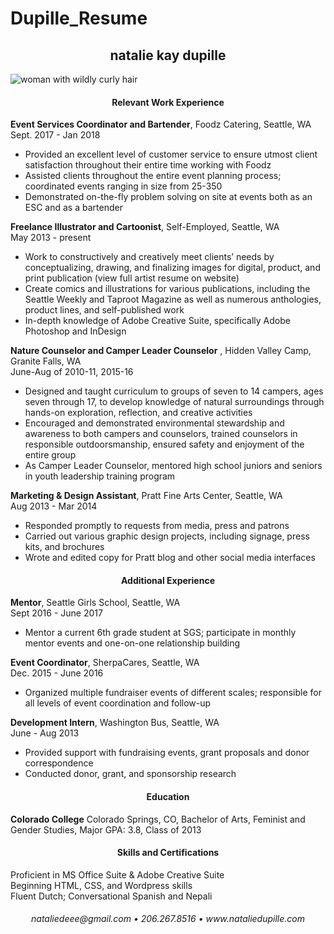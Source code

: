 # Dupille_Resume

<h2 align="center"> natalie kay dupille </h1>
<img src= "https://78.media.tumblr.com/ca552fe3f96e796fd150c766532961ad/tumblr_p5hzlx19lU1tjh0v8o1_540.png" alt="woman with wildly curly hair">

<h4 align="center"> Relevant Work Experience</h4>


**Event Services Coordinator and Bartender**, Foodz Catering, Seattle, WA  
Sept. 2017 - Jan 2018

* Provided an excellent level of customer service to ensure utmost client satisfaction throughout their entire time working with Foodz
* Assisted clients throughout the entire event planning process; coordinated events ranging in size from 25-350
* Demonstrated on-the-fly problem solving on site at events both as an ESC and as a bartender


**Freelance Illustrator and Cartoonist**, Self-Employed, Seattle, WA  
May 2013 - present

* Work to constructively and creatively meet clients’ needs by conceptualizing, drawing, and finalizing images for  digital, product, and print publication (view full artist resume on website)
* Create comics and illustrations for various publications, including the Seattle Weekly and Taproot Magazine as well as numerous anthologies, product lines, and self-published work
* In-depth knowledge of Adobe Creative Suite, specifically Adobe Photoshop and InDesign


**Nature Counselor and Camper Leader Counselor** , Hidden Valley Camp, Granite Falls, WA  
June-Aug of 2010-11, 2015-16


* Designed and taught curriculum to groups of seven to 14 campers, ages seven through 17, to develop knowledge of natural surroundings through hands-on exploration, reflection, and creative activities
* Encouraged and demonstrated environmental stewardship and awareness to both campers and counselors, trained counselors in responsible outdoorsmanship, ensured safety and enjoyment of the entire group
* As Camper Leader Counselor, mentored high school juniors and seniors in youth leadership training program

**Marketing & Design Assistant**, Pratt Fine Arts Center, Seattle, WA  
Aug 2013 - Mar 2014

* Responded promptly to requests from media, press and patrons
* Carried out various graphic design projects, including signage, press kits, and brochures
* Wrote and edited copy for Pratt blog and other social media interfaces


<h4 align="center"> Additional Experience</h4>

**Mentor**, Seattle Girls School, Seattle, WA  
Sept 2016 - June 2017  

* Mentor a current 6th grade student at SGS; participate in monthly mentor events and one-on-one relationship building

**Event Coordinator**, SherpaCares, Seattle, WA  
Dec. 2015 - June 2016

* Organized multiple fundraiser events of different scales; responsible for all levels of event coordination and follow-up

**Development Intern**, Washington Bus, Seattle, WA  
June - Aug 2013

* Provided support with fundraising events, grant proposals and donor correspondence
* Conducted donor, grant, and sponsorship research

<h4 align="center">Education</h4>

**Colorado College** Colorado Springs, CO, Bachelor of Arts, Feminist and Gender Studies, Major GPA: 3.8, Class of 2013

<h4 align="center">Skills and Certifications</h4>

Proficient in MS Office Suite & Adobe Creative Suite  
Beginning HTML, CSS, and Wordpress skills  
Fluent Dutch; Conversational Spanish and Nepali

<h6 align="center"> nataliedeee@gmail.com • 206.267.8516 • www.nataliedupille.com </p>

